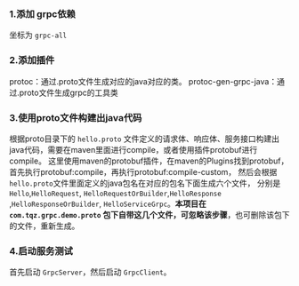 ### 1.添加 grpc依赖

坐标为 `grpc-all`

### 2.添加插件

protoc：通过.proto文件生成对应的java对应的类。 protoc-gen-grpc-java：通过.proto文件生成grpc的工具类

### 3.使用proto文件构建出java代码

根据proto目录下的 `hello.proto` 文件定义的请求体、响应体、服务接口构建出java代码，需要在maven里面进行compile，或者使用插件protobuf进行compile。
这里使用maven的protobuf插件，在maven的Plugins找到protobuf，首先执行protobuf:compile，再执行protobuf:compile-custom，
然后会根据 `hello.proto`文件里面定义的java包名在对应的包名下面生成六个文件， 分别是 `Hello`,`HelloRequest`, `HelloRequestOrBuilder`,`HelloResponse`
,`HelloResponseOrBuilder`, `HelloServiceGrpc`。**本项目在 `com.tqz.grpc.demo.proto` 包下自带这几个文件，可忽略该步骤**，也可删除该包下的文件，重新生成。

### 4.启动服务测试

首先启动 `GrpcServer`，然后启动 `GrpcClient`。